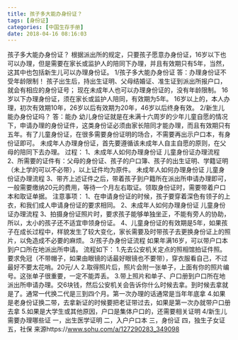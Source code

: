 ```yaml
---
title: 孩子多大能办身份证？
tags: [身份证]
categories: [中国生存手册]
date: 2018-04-16 08:16:03
---
```


孩子多大能办身份证？ 根据派出所的规定，只要孩子愿意办身份证，16岁以下也可以办理，但是需要在家长或监护人的陪同下办理，并且有效期只有5年，当然，这其中也包括新生儿可以办理身份证。 1/孩子多大能办身份证 答：办理身份证不受年龄限制！ 孩子出生后，持出生证明、父母结婚证、准生证到派出所报户口，就会有相应的身份证号； 现在未成年人也可以办理身份证的，没有年龄限制。 16岁以下办理身份证，须在家长或监护人陪同，有效期为5年。 16岁以上的，本人办理，初次有效期10年，26岁以后有效期为20年，46岁以后终身有效。 2/新生儿能办身份证吗？ 答：能办 幼儿身份证就是在未满十六周岁的少年儿童自愿的情况下，申请办理的身份证件，这类身份证必须由家长陪同才能办理，而且有效期只有五年。有了儿童身份证，在很多需要身份证明的场合，不需要再出示户口本，有身份证即可。 未成年人办理身份证，首先要遵循该未成年人自主自愿的原则，在父母的陪同下去办理。 过程： 1、未成年人如何办理身份证 儿童身份证办理流程 2、所需要的证件有：父母的身份证、孩子的户口簿、孩子的出生证明、学籍证明（未上学的可以不必带），以上证件均为原件。 未成年人如何办理身份证 儿童身份证办理流程 3、带齐上述证件之后，带着孩子到户籍所在派出所申请办理即可，一般需要缴纳20元的费用，等待一个月左右取证。领取身份证时，需要带着户口本和取证单据。 注意事项： 1、在申请身份证的时候，孩子要穿着深色有领子的上衣，和我们成人申请身份证的要求相同。 2、未成年人如何办理身份证 儿童身份证办理流程 3、拍摄身份证照片时，要求孩子能够单独坐正，不能有旁人的协助，所以，太小的孩子还不适宜申领身份证。 4、儿童身份证的有效期是5年，如果孩子在成长过程中，样貌发生了较大变化，家长需要及时带孩子去更换身份证上的照片，以免造成不必要的麻烦。 3/孩子办身份证流程 如果年满16岁，可以带户口本到户口所在地派出所申请。 流程如下： 1.先去公安机关定点的照相馆拍证件照。要求免冠（不带帽子，如果由眼镜的话最好眼镜也不要带），穿衣服看自己，不过最好不要太花哨。20元/人 2.取得照片后，照片会附一张单子，上面有你的照片编号。这张单子很重要，一定不能弄丢。 3.带上照片和单子、户口册到户口所在地派出所申请办理。交6块钱，然后公安机关会告诉你什么时候去拿。到时候去拿就是了。通常一代换二代是三到四个月。第一次办理的话通常是当年年底拿 4.如果是老身份证换二带，去拿新证的时候要把老证带过去，如果是第一次办就带户口册去拿 5.如果是大学生或其他原因，户口是集体户口的，还需要相关证明 4/新生儿需要办理哪些证 一，出生医学证明 二，入户户口本 三，身份证 四，独生子女证 五，社保 来源https://www.sohu.com/a/127290283_349098
